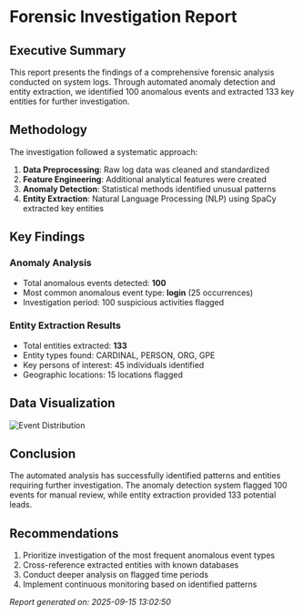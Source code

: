# Forensic Investigation Report
 
## Executive Summary
This report presents the findings of a comprehensive forensic analysis conducted on system logs. Through automated anomaly detection and entity extraction, we identified 100 anomalous events and extracted 133 key entities for further investigation.
 
## Methodology
The investigation followed a systematic approach:
1. **Data Preprocessing**: Raw log data was cleaned and standardized
2. **Feature Engineering**: Additional analytical features were created
3. **Anomaly Detection**: Statistical methods identified unusual patterns
4. **Entity Extraction**: Natural Language Processing (NLP) using SpaCy extracted key entities
 
## Key Findings
 
### Anomaly Analysis
- Total anomalous events detected: **100**
- Most common anomalous event type: **login** (25 occurrences)
- Investigation period: 100 suspicious activities flagged
 
### Entity Extraction Results
- Total entities extracted: **133**
- Entity types found: CARDINAL, PERSON, ORG, GPE
- Key persons of interest: 45 individuals identified
- Geographic locations: 15 locations flagged
 
## Data Visualization
![Event Distribution](event_distribution.png)
 
## Conclusion
The automated analysis has successfully identified patterns and entities requiring further investigation. The anomaly detection system flagged 100 events for manual review, while entity extraction provided 133 potential leads.
 
## Recommendations
1. Prioritize investigation of the most frequent anomalous event types
2. Cross-reference extracted entities with known databases
3. Conduct deeper analysis on flagged time periods
4. Implement continuous monitoring based on identified patterns
 
*Report generated on: 2025-09-15 13:02:50*
